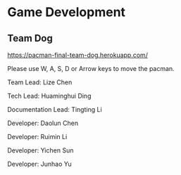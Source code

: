 # Game Development 

## Team Dog
https://pacman-final-team-dog.herokuapp.com/

Please use W, A, S, D or Arrow keys to move the pacman.

Team Lead: Lize Chen

Tech Lead: Huaminghui Ding

Documentation Lead: Tingting Li

Developer: Daolun Chen

Developer: Ruimin Li

Developer: Yichen Sun

Developer: Junhao Yu

